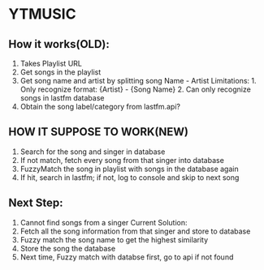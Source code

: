 # YTMUSIC
## How it works(OLD):
1. Takes Playlist URL
2. Get songs in the playlist
3. Get song name and artist by splitting song Name - Artist
    Limitations: 
        1. Only recognize format: {Artist} - {Song Name} 
        2. Can only recognize songs in lastfm database
4. Obtain the song label/category from lastfm.api?

## HOW IT SUPPOSE TO WORK(NEW)
1. Search for the song and singer in database
2. If not match, fetch every song from that singer into database
3. FuzzyMatch the song in playlist with songs in the database again
4. If hit, search in lastfm; if not, log to console and skip to next song

## Next Step:
1. Cannot find songs from a singer
Current Solution: 
1. Fetch all the song information from that singer and store to database
2. Fuzzy match the song name to get the highest similarity
3. Store the song the database
4. Next time, Fuzzy match with databse first, go to api if not found

